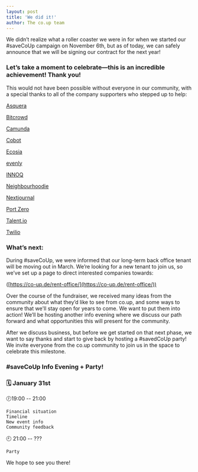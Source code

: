```yaml
---
layout: post
title: 'We did it!'
author: The co.up team
---
```


We didn’t realize what a roller coaster we were in for when we started our #saveCoUp campaign on November 6th, but as of today, we can safely announce that we will be signing our contract for the next year!

### Let’s take a moment to celebrate—this is an incredible achievement! Thank you!

This would not have been possible without everyone in our community, with a special thanks to all of the company supporters who stepped up to help:

[Asquera](https://asquera.de/)

[Bitcrowd](https://bitcrowd.net)

[Camunda](https://camunda.com/)

[Cobot](http://www.cobot.me)

[Ecosia](https://www.ecosia.org/?c=en)

[evenly](https://evenly.io/)

[INNOQ](https://www.innoq.com/en/)

[Neighbourhoodie](https://neighbourhood.ie/)

[Nextjournal](https://nextjournal.com/)

[Port Zero](https://port-zero.com/)

[Talent.io](http://talent.io/)

[Twilio](https://www.twilio.com/)

### What’s next:

During #saveCoUp, we were informed that our long-term back office tenant will be moving out in March. We’re looking for a new tenant to join us, so we’ve set up a page to direct interested companies towards:

([https://co-up.de/rent-office/](https://co-up.de/rent-office/))

Over the course of the fundraiser, we received many ideas from the community about what they’d like to see from co.up, and some ways to ensure that we'll stay open for years to come. We want to put them into action! We’ll be hosting another info evening where we discuss our path forward and what opportunities this will present for the community.

After we discuss business, but before we get started on that next phase, we want to say thanks and start to give back by hosting a #savedCoUp party! We invite everyone from the co.up community to join us in the space to celebrate this milestone.

### #saveCoUp Info Evening + Party!

### 🗓 January 31st

🕖19:00 -- 21:00

    Financial situation
    Timeline
    New event info
    Community feedback

🕘 21:00 -- ???

    Party


We hope to see you there!

